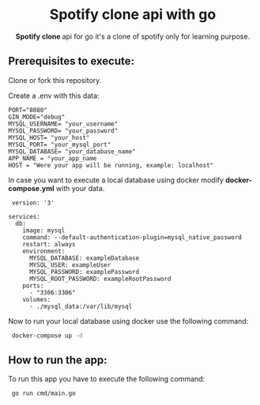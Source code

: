 <div align="center">
 <h1>Spotify clone api with go</h1>
    <span><strong>Spotify clone </strong>api for go it's a clone of spotify only for learning purpose.</span><br />
</div>

## Prerequisites to execute:

Clone or fork this repository. 

Create a .env with this data: 


```
PORT="8080"
GIN_MODE="debug"
MYSQL_USERNAME= "your_username"
MYSQL_PASSWORD= "your_password"
MYSQL_HOST= "your_host"
MYSQL_PORT= "your_mysql_port"
MYSQL_DATABASE= "your_database_name"
APP_NAME = "your_app_name
HOST = "Were your app will be running, example: localhost"
```

In case you want to execute a local database using docker modify **docker-compose.yml** with your data. 

```
 version: '3'

services:
  db:
    image: mysql
    command: --default-authentication-plugin=mysql_native_password
    restart: always
    environment:
      MYSQL_DATABASE: exampleDatabase
      MYSQL_USER: exampleUser
      MYSQL_PASSWORD: examplePassword
      MYSQL_ROOT_PASSWORD: exampleRootPassword
    ports:
      - "3306:3306"
    volumes:
      - ./mysql_data:/var/lib/mysql
```

Now to run your local database using docker use the following command: 

```bash
 docker-compose up -d 
```


## How to run the app:
To run this app you have to execute the following command: 

```bash
 go run cmd/main.go
```


